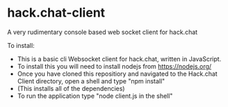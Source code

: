 # hack.chat-client
A very rudimentary console based web socket client for hack.chat 

To install:  

+ This is a basic cli Websocket client for hack.chat, written in JavaScript.
+ To install this you will need to install nodejs from https://nodejs.org/
+ Once you have cloned this repositiory and navigated to the Hack.chat Client directory, open a shell and type "npm install"
+ (This installs all of the dependencies)
+ To run the application type "node client.js in the shell"
